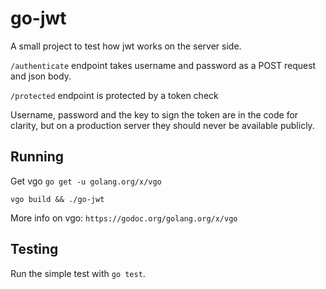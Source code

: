 # go-jwt

A small project to test how jwt works on the server side.

`/authenticate` endpoint takes username and password as a POST request and json body.

`/protected` endpoint is protected by a token check

Username, password and the key to sign the token are in the code for clarity, but on a production server they should never be available publicly.

## Running

Get vgo `go get -u golang.org/x/vgo`

`vgo build && ./go-jwt`

More info on vgo: `https://godoc.org/golang.org/x/vgo`

## Testing

Run the simple test with `go test`.
